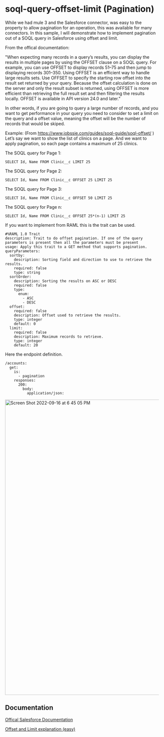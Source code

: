 

# soql-query-offset-limit (Pagination)

While we had mule 3 and the Salesforce connector, was easy to the property to allow pagination for an operation, 
this was available for many connectors. In this sample, I will demonstrate how to implement pagination out of a 
SOQL query in Salesforce using offset and limit.

From the offical documentation:

"When expecting many records in a query’s results, you can display the results in multiple pages by using the OFFSET clause on a SOQL query. For example, you can use OFFSET to display records 51–75 and then jump to displaying records 301–350. Using OFFSET is an efficient way to handle large results sets.
Use OFFSET to specify the starting row offset into the result set returned by your query. Because the offset calculation is done on the server and only the result subset is returned, using OFFSET is more efficient than retrieving the full result set and then filtering the results locally. OFFSET is available in API version 24.0 and later."

In other words, if you are going to query a large number of records, and you want to get performance in your query
you need to consider to set a limit on the query and a offset value, meaning the offset will be the number of records 
that would be skiped.

Example: (From https://www.jobssie.com/guides/soql-guide/soql-offset/ ) Let’s say we want to show the list of clinics on a page. And we want to apply pagination, so each page contains a maximum of 25 clinics.

The SOQL query for Page 1:

```SELECT Id, Name FROM Clinic__c LIMIT 25```

The SOQL query for Page 2:

```SELECT Id, Name FROM Clinic__c OFFSET 25 LIMIT 25```

The SOQL query for Page 3:

```SELECT Id, Name FROM Clinic__c OFFSET 50 LIMIT 25 ```

The SOQL query for Page n:

```SELECT Id, Name FROM Clinic__c OFFSET 25*(n-1) LIMIT 25```


If you want to implement from RAML this is the trait can be used.

```
#%RAML 1.0 Trait
description: Trait to do offset pagination. If one of the query parameters is present then all the parameters must be present
usage: Apply this trait to a GET method that supports pagination.
queryParameters:
  sortby:
    description: Sorting field and direction to use to retrieve the results.
    required: false
    type: string
  sortOrder:
    description: Sorting the results on ASC or DESC
    required: false
    type: 
      enum:
        - ASC
        - DESC
  offset: 
    required: false 
    description: Offset used to retrieve the results.
    type: integer
    default: 0
  limit: 
    required: false
    description: Maximum records to retrieve.
    type: integer
    default: 20
```

Here the endpoint definition. 

```
/accounts:
  get:
    is:
      - pagination
    responses:
      200:
        body:
          application/json:
```

<img width="967" alt="Screen Shot 2022-09-16 at 6 45 05 PM" src="https://user-images.githubusercontent.com/1028534/190827301-d8a398ba-8d59-4381-9c97-80e292991e3b.png">

## Documentation

[Offical Salesforce Documentation ](https://developer.salesforce.com/docs/atlas.en-us.soql_sosl.meta/soql_sosl/sforce_api_calls_soql_select_offset.htm)

[Offset and Limit explanation (easy) ](https://www.jobssie.com/guides/soql-guide/soql-offset/)






